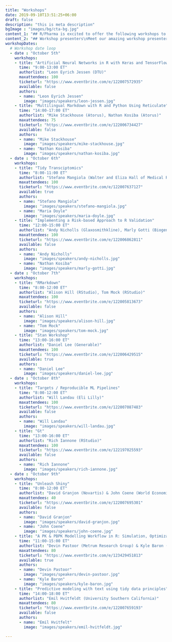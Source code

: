 ```yaml
---
title: "Workshops"
date: 2019-09-10T13:51:25+06:00
draft: false
description: "this is meta description"
bgImage : "images/bg/cta-bg.jpg"
content_1: "## R/Pharma is excited to offer the following workshops to attendees\nWe hope you have the opportunity to attend a workshop in the week prior to the R/Pharma conference.  Due to the high attendance and demand please choose just one or two workshops."
content_2: "## Workshop presenters\nMeet our amazing workshop presenters."
workshopDates:
  # Workshop date loop
  - date : "October 5th"
    workshops:
    - title: "Artificial Neural Networks in R with Keras and TensorFlow"
      time: "9:00-13:00 ET"
      authorlist: "Leon Eyrich Jessen (DTU)"
      maxattendees: 100
      ticketurl: "https://www.eventbrite.com/e/122007572935"
      available: false
      authors:
      - name: "Leon Eyrich Jessen"
        image: "images/speakers/leon-jessen.jpg"
    - title: "Multilingual Markdown with R and Python Using Reticulate"
      time: "14:00-17:00 ET"
      authorlist: "Mike Stackhouse (Atorus), Nathan Kosiba (Atorus)"
      maxattendees: 75
      ticketurl: "https://www.eventbrite.com/e/122006734427"
      available: false
      authors:
      - name: "Mike Stackhouse"
        image: "images/speakers/mike-stackhouse.jpg"
      - name: "Nathan Kosiba"
        image: "images/speakers/nathan-kosiba.jpg"
  - date : "October 6th"
    workshops:
    - title: "Tidy Transciptomics"
      time: "8:00-11:00 ET"
      authorlist: "Stefano Mangiola (Walter and Eliza Hall of Medical Research), Maria Doyle (Peter MacCallum Cancer Center)"
      maxattendees: 100
      ticketurl: "https://www.eventbrite.com/e/122007637127"
      available: true
      authors:
      - name: "Stefano Mangiola"
        image: "images/speakers/stefano-mangiola.jpg"
      - name: "Maria Doyle"
        image: "images/speakers/maria-doyle.jpg"
    - title: "Implementing a Risk-based Approach to R Validation"
      time: "12:00-15:00 ET"
      authorlist: "Andy Nicholls (Glaxosmithkline), Marly Gotti (Biogen)"
      maxattendees: 100
      ticketurl: "https://www.eventbrite.com/e/122006862811"
      available: false
      authors:
      - name: "Andy Nicholls"
        image: "images/speakers/andy-nicholls.jpg"
      - name: "Nathan Kosiba"
        image: "images/speakers/marly-gotti.jpg"
  - date : "October 7th"
    workshops:
    - title: "RMarkdown"
      time: "8:00-12:00 ET"
      authorlist: "Alison Hill (RStudio), Tom Mock (RStudio)"
      maxattendees: 100
      ticketurl: "https://www.eventbrite.com/e/122005813673"
      available: false
      authors:
      - name: "Alison Hill"
        image: "images/speakers/alison-hill.jpg"
      - name: "Tom Mock"
        image: "images/speakers/tom-mock.jpg"
    - title: "Stan Workshop"
      time: "13:00-16:00 ET"
      authorlist: "Daniel Lee (Generable)"
      maxattendees: 100
      ticketurl: "https://www.eventbrite.com/e/122006429515"
      available: true
      authors:
      - name: "Daniel Lee"
        image: "images/speakers/daniel-lee.jpg"
  - date : "October 8th"
    workshops:
    - title: "Targets / Reproducible ML Pipelines"
      time: "8:00-12:00 ET"
      authorlist: "Will Landau (Eli Lilly)"
      maxattendees: 100
      ticketurl: "https://www.eventbrite.com/e/122007087483"
      available: false
      authors:
      - name: "Will Landau"
        image: "images/speakers/will-landau.jpg"
    - title: "Gt"
      time: "13:00-16:00 ET"
      authorlist: "Rich Iannone (RStudio)"
      maxattendees: 100
      ticketurl: "https://www.eventbrite.com/e/122197025593"
      available: false
      authors:
      - name: "Rich Iannone"
        image: "images/speakers/rich-iannone.jpg"
  - date : "October 9th"
    workshops:
    - title: "Unleash Shiny"
      time: "8:00-12:00 ET"
      authorlist: "David Granjon (Novartis) & John Coene (World Economic Forum)"
      maxattendees: 40
      ticketurl: "https://www.eventbrite.com/e/122007695301"
      available: false
      authors:
      - name: "David Granjon"
        image: "images/speakers/david-granjon.jpg"
      - name: "John Coene"
        image: "images/speakers/john-coene.jpg"
    - title: "A PK & PBPK Modelling Workflow in R: Simulation, Optimization & Visualization"
      time: "11:00-15:00 ET"
      authorlist: "Devin Pastoor (Metrum Research Group) & Kyle Baron (Metrum Research Group)"
      maxattendees: 80
      ticketurl: "https://www.eventbrite.com/e/123429451813"
      available: true
      authors:
      - name: "Devin Pastoor"
        image: "images/speakers/devin-pastoor.jpg"
      - name: "Kyle Baron"
        image: "images/speakers/kyle-baron.jpg"
    - title: "Predictive modeling with text using tidy data principles"
      time: "14:00-18:00 ET"
      authorlist: "Emil Hvitfeldt (University Southern California)"
      maxattendees: 80
      ticketurl: "https://www.eventbrite.com/e/122007659193"
      available: false
      authors:
      - name: "Emil Hvitfelt"
        image: "images/speakers/emil-hvitfeldt.jpg"

---
```


